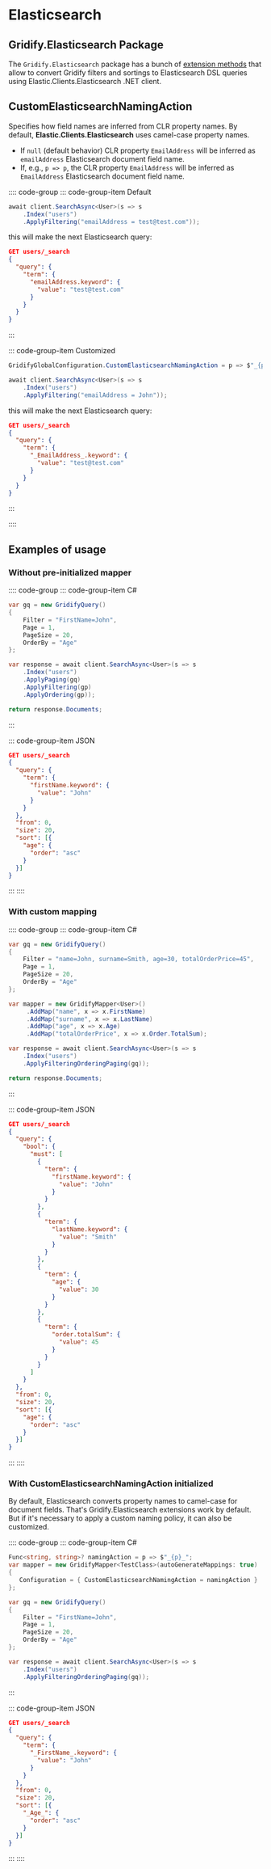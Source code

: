 # Elasticsearch

## Gridify.Elasticsearch Package

The `Gridify.Elasticsearch` package has a bunch of [extension methods](./extensions.md) that allow to convert Gridify filters and sortings to Elasticsearch DSL queries using Elastic.Clients.Elasticsearch .NET client.

## CustomElasticsearchNamingAction

Specifies how field names are inferred from CLR property names. By default, **Elastic.Clients.Elasticsearch** uses camel-case property names.

- If `null` (default behavior) CLR property `EmailAddress` will be inferred as `emailAddress` Elasticsearch document field name.
- If, e.g., `p => p`, the CLR property `EmailAddress` will be inferred as `EmailAddress` Elasticsearch document field name.

:::: code-group
::: code-group-item Default

``` csharp
await client.SearchAsync<User>(s => s
    .Index("users")
    .ApplyFiltering("emailAddress = test@test.com"));
```

this will make the next Elasticsearch query:

``` json
GET users/_search
{
  "query": {
    "term": {
      "emailAddress.keyword": {
        "value": "test@test.com"
      }
    }
  }
}
```

:::

::: code-group-item Customized

``` csharp
GridifyGlobalConfiguration.CustomElasticsearchNamingAction = p => $"_{p}_";

await client.SearchAsync<User>(s => s
    .Index("users")
    .ApplyFiltering("emailAddress = John"));
```

this will make the next Elasticsearch query:

``` json
GET users/_search
{
  "query": {
    "term": {
      "_EmailAddress_.keyword": {
        "value": "test@test.com"
      }
    }
  }
}
```

:::

::::

## Examples of usage

### Without pre-initialized mapper

:::: code-group
::: code-group-item C#

``` csharp
var gq = new GridifyQuery()
{
    Filter = "FirstName=John",
    Page = 1,
    PageSize = 20,
    OrderBy = "Age"
};

var response = await client.SearchAsync<User>(s => s
    .Index("users")
    .ApplyPaging(gq)
    .ApplyFiltering(gp)
    .ApplyOrdering(gp));

return response.Documents;
```

:::

::: code-group-item JSON

``` json
GET users/_search
{
  "query": {
    "term": {
      "firstName.keyword": {
        "value": "John"
      }
    }
  },
  "from": 0,
  "size": 20,
  "sort": [{
    "age": {
      "order": "asc"
    }
  }]
}
```

:::
::::

### With custom mapping

:::: code-group
::: code-group-item C#

``` csharp
var gq = new GridifyQuery()
{
    Filter = "name=John, surname=Smith, age=30, totalOrderPrice=45",
    Page = 1,
    PageSize = 20,
    OrderBy = "Age"
};

var mapper = new GridifyMapper<User>()
     .AddMap("name", x => x.FirstName)
     .AddMap("surname", x => x.LastName)
     .AddMap("age", x => x.Age)
     .AddMap("totalOrderPrice", x => x.Order.TotalSum);

var response = await client.SearchAsync<User>(s => s
    .Index("users")
    .ApplyFilteringOrderingPaging(gq));

return response.Documents;
```

:::

::: code-group-item JSON

``` json
GET users/_search
{
  "query": {
    "bool": {
      "must": [
        {
          "term": {
            "firstName.keyword": {
              "value": "John"
            }
          }
        },
        {
          "term": {
            "lastName.keyword": {
              "value": "Smith"
            }
          }
        },
        {
          "term": {
            "age": {
              "value": 30
            }
          }
        },
        {
          "term": {
            "order.totalSum": {
              "value": 45
            }
          }
        }
      ]
    }
  },
  "from": 0,
  "size": 20,
  "sort": [{
    "age": {
      "order": "asc"
    }
  }]
}
```

:::
::::

### With CustomElasticsearchNamingAction initialized

By default, Elasticsearch converts property names to camel-case for document fields. That's Gridify.Elasticsearch extensions work by default. But if it's necessary to apply a custom naming policy, it can also be customized.

:::: code-group
::: code-group-item C#

``` csharp
Func<string, string>? namingAction = p => $"_{p}_";
var mapper = new GridifyMapper<TestClass>(autoGenerateMappings: true)
{
   Configuration = { CustomElasticsearchNamingAction = namingAction }
};

var gq = new GridifyQuery()
{
    Filter = "FirstName=John",
    Page = 1,
    PageSize = 20,
    OrderBy = "Age"
};

var response = await client.SearchAsync<User>(s => s
    .Index("users")
    .ApplyFilteringOrderingPaging(gq));
```

:::

::: code-group-item JSON

``` json
GET users/_search
{
  "query": {
    "term": {
      "_FirstName_.keyword": {
        "value": "John"
      }
    }
  },
  "from": 0,
  "size": 20,
  "sort": [{
    "_Age_": {
      "order": "asc"
    }
  }]
}
```

:::
::::
